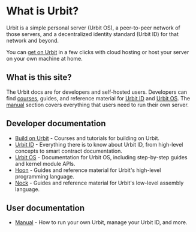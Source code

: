 # What is Urbit?

Urbit is a simple personal server (Urbit OS), a peer-to-peer network of those servers, and a decentralized identity standard (Urbit ID) for that network and beyond.

You can [get on Urbit](get-on-urbit.md) in a few clicks with cloud hosting or host your server on your own machine at home.

## What is this site?

The Urbit docs are for developers and self-hosted users. Developers can find [courses](./build-on-urbit/environment.md), guides, and reference material for [Urbit ID](urbit-id/what-is-urbit-id.md) and [Urbit OS](urbit-os/what-is-urbit-os.md). The [manual](./user-manual/contents.md) section covers everything that users need to run their own server.

## Developer documentation

* [Build on Urbit](./build-on-urbit/environment.md) - Courses and tutorials for building on Urbit.
* [Urbit ID](./urbit-id/what-is-urbit-id.md) - Everything there is to know about Urbit ID, from high-level concepts to smart contract documentation.
* [Urbit OS](./urbit-id/what-is-urbit-id.md) - Documentation for Urbit OS, including step-by-step guides and kernel module APIs.
* [Hoon](./hoon/why-hoon.md) - Guides and reference material for Urbit's high-level programming language.
* [Nock](./nock/what-is-nock.md) - Guides and reference material for Urbit's low-level assembly language.

## User documentation

* [Manual](./user-manual/contents.md) - How to run your own Urbit, manage your Urbit ID, and more.
